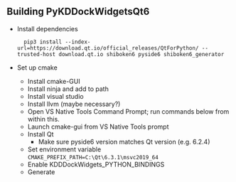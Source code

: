 
## Building PyKDDockWidgetsQt6
- Install dependencies 

        pip3 install --index-url=https://download.qt.io/official_releases/QtForPython/ --trusted-host download.qt.io shiboken6 pyside6 shiboken6_generator

- Set up cmake
  - Install cmake-GUI 
  - Install ninja and add to path
  - Install visual studio
  - Install llvm (maybe necessary?)
  - Open VS Native Tools Command Prompt; run commands below from within this.
  - Launch cmake-gui from VS Native Tools prompt
  - Install Qt
    - Make sure pyside6 version matches Qt version (e.g. 6.2.4) 
  - Set environment variable `CMAKE_PREFIX_PATH=C:\Qt\6.3.1\msvc2019_64`
  - Enable KDDDockWidgets_PYTHON_BINDINGS
  - Generate
    

